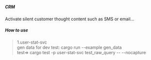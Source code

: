 ##### CRM
Activate silent customer thought content such as SMS or email...


##### How to use
> 1.user-stat-svc <br>
>    gen data for dev test:  cargo run --example gen_data<br>
>    test=> cargo test -p user-stat-svc test_raw_query -- --nocapture<br>
